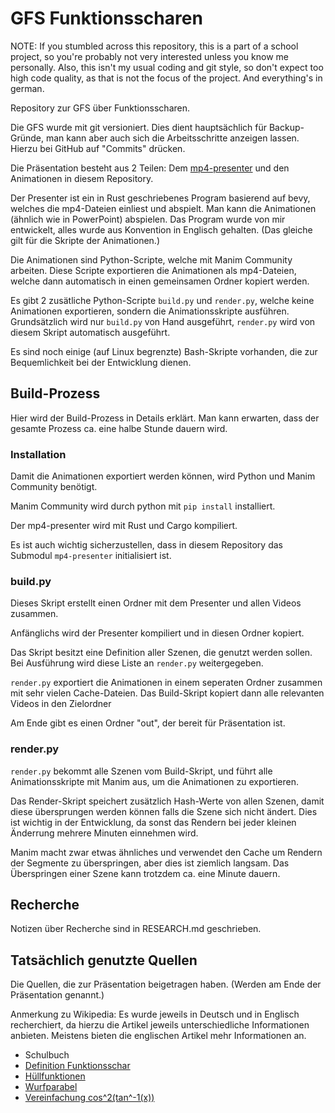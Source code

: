 # GFS Funktionsscharen

NOTE: If you stumbled across this repository, this is a part of a school project, so you're
probably not very interested unless you know me personally. Also, this isn't my usual coding
and git style, so don't expect too high code quality, as that is not the focus of the
project. And everything's in german.

Repository zur GFS über Funktionsscharen.

Die GFS wurde mit git versioniert. Dies dient hauptsächlich für Backup-Gründe, man kann aber auch
sich die Arbeitsschritte anzeigen lassen. Hierzu bei GitHub auf "Commits" drücken.

Die Präsentation besteht aus 2 Teilen: Dem [mp4-presenter](https://github.com/CinTheDev/mp4-presenter)
und den Animationen in diesem Repository.

Der Presenter ist ein in Rust geschriebenes Program basierend auf bevy, welches die mp4-Dateien
einliest und abspielt. Man kann die Animationen (ähnlich wie in PowerPoint) abspielen. Das Program
wurde von mir entwickelt, alles wurde aus Konvention in Englisch gehalten. (Das gleiche gilt für
die Skripte der Animationen.)

Die Animationen sind Python-Scripte, welche mit Manim Community arbeiten. Diese Scripte exportieren
die Animationen als mp4-Dateien, welche dann automatisch in einen gemeinsamen Ordner kopiert werden.

Es gibt 2 zusätliche Python-Scripte `build.py` und `render.py`, welche keine Animationen exportieren,
sondern die Animationsskripte ausführen. Grundsätzlich wird nur `build.py` von Hand ausgeführt,
`render.py` wird von diesem Skript automatisch ausgeführt.

Es sind noch einige (auf Linux begrenzte) Bash-Skripte vorhanden, die zur Bequemlichkeit bei der
Entwicklung dienen.

## Build-Prozess

Hier wird der Build-Prozess in Details erklärt. Man kann erwarten, dass der gesamte Prozess
ca. eine halbe Stunde dauern wird.

### Installation

Damit die Animationen exportiert werden können, wird Python und Manim Community benötigt.

Manim Community wird durch python mit `pip install` installiert.

Der mp4-presenter wird mit Rust und Cargo kompiliert.

Es ist auch wichtig sicherzustellen, dass in diesem Repository das Submodul `mp4-presenter`
initialisiert ist.

### build.py

Dieses Skript erstellt einen Ordner mit dem Presenter und allen Videos zusammen.

Anfänglichs wird der Presenter kompiliert und in diesen Ordner kopiert.

Das Skript besitzt eine Definition aller Szenen, die genutzt werden sollen. Bei Ausführung wird
diese Liste an `render.py` weitergegeben.

`render.py` exportiert die Animationen in einem seperaten Ordner zusammen mit sehr vielen
Cache-Dateien. Das Build-Skript kopiert dann alle relevanten Videos in den Zielordner

Am Ende gibt es einen Ordner "out", der bereit für Präsentation ist.

### render.py

`render.py` bekommt alle Szenen vom Build-Skript, und führt alle Animationsskripte mit Manim aus,
um die Animationen zu exportieren.

Das Render-Skript speichert zusätzlich Hash-Werte von allen Szenen, damit diese übersprungen werden
können falls die Szene sich nicht ändert. Dies ist wichtig in der Entwicklung, da sonst das Rendern
bei jeder kleinen Änderrung mehrere Minuten einnehmen wird.

Manim macht zwar etwas ähnliches und verwendet den Cache um Rendern der Segmente zu überspringen,
aber dies ist ziemlich langsam. Das Überspringen einer Szene kann trotzdem ca. eine Minute dauern.

## Recherche

Notizen über Recherche sind in RESEARCH.md geschrieben.

## Tatsächlich genutzte Quellen

Die Quellen, die zur Präsentation beigetragen haben. (Werden am Ende der Präsentation genannt.)

Anmerkung zu Wikipedia: Es wurde jeweils in Deutsch und in Englisch recherchiert, da
hierzu die Artikel jeweils unterschiedliche Informationen anbieten. Meistens bieten
die englischen Artikel mehr Informationen an.

- Schulbuch
- [Definition Funktionsschar](https://de.wikipedia.org/wiki/Kurvenschar)
- [Hüllfunktionen](https://de.wikipedia.org/wiki/Einh%C3%BCllende)
- [Wurfparabel](https://de.wikipedia.org/wiki/Wurfparabel)
- [Vereinfachung cos^2(tan^-1(x))](https://socratic.org/questions/how-do-you-simplify-cos-2-tan-1-x)
